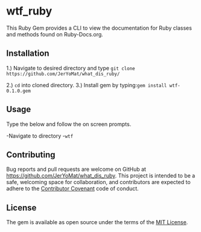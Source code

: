 # wtf_ruby 

This Ruby Gem provides a CLI to view the documentation for Ruby classes and methods found on Ruby-Docs.org.  

## Installation
1.) Navigate to desired directory and type ``git clone https://github.com/JerYoMat/what_dis_ruby/``

2.) ``cd`` into cloned directory.
3.) Install gem by typing:``gem install wtf-0.1.0.gem ``

## Usage

Type the below and follow the on screen prompts.

-Navigate to directory 
-``wtf`` 


## Contributing

Bug reports and pull requests are welcome on GitHub at https://github.com/JerYoMat/what_dis_ruby. This project is intended to be a safe, welcoming space for collaboration, and contributors are expected to adhere to the [Contributor Covenant](contributor-covenant.org) code of conduct.


## License

The gem is available as open source under the terms of the [MIT License](http://opensource.org/licenses/MIT).
